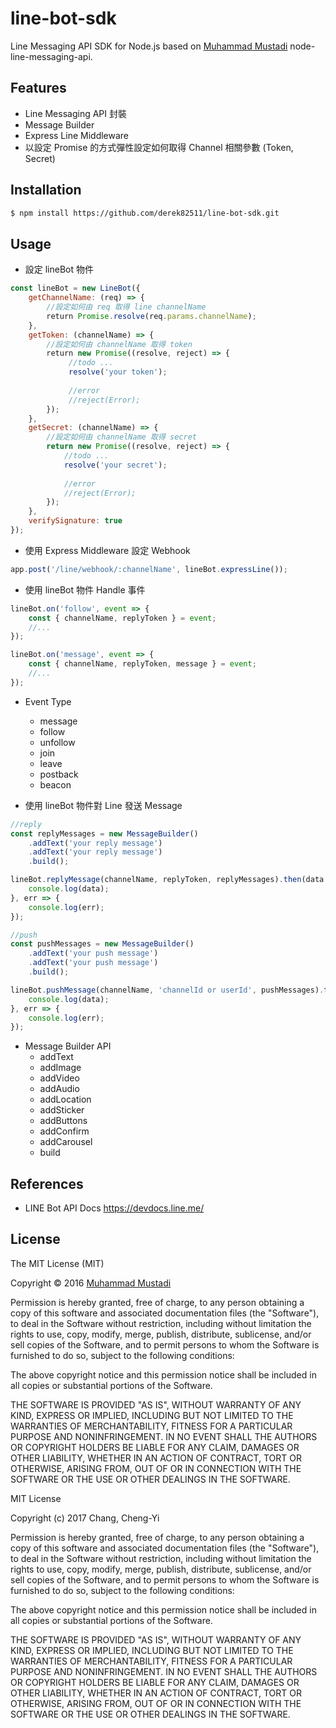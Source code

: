 # line-bot-sdk

Line Messaging API SDK for Node.js based on [Muhammad Mustadi](https://mustadi.xyz) node-line-messaging-api.

## Features
* Line Messaging API 封裝
* Message Builder
* Express Line Middleware
* 以設定 Promise 的方式彈性設定如何取得 Channel 相關參數 (Token, Secret)

## Installation

```sh
$ npm install https://github.com/derek82511/line-bot-sdk.git
```

## Usage

- 設定 lineBot 物件
```js
const lineBot = new LineBot({
    getChannelName: (req) => {
        //設定如何由 req 取得 line channelName
        return Promise.resolve(req.params.channelName);
    },
    getToken: (channelName) => {
        //設定如何由 channelName 取得 token
        return new Promise((resolve, reject) => {
             //todo ...
             resolve('your token');
             
             //error
             //reject(Error);
        });
    },
    getSecret: (channelName) => {
        //設定如何由 channelName 取得 secret
        return new Promise((resolve, reject) => {
            //todo ...
            resolve('your secret');
            
            //error
            //reject(Error);
        });
    },
    verifySignature: true
});
```
* 使用 Express Middleware 設定 Webhook
```js
app.post('/line/webhook/:channelName', lineBot.expressLine());
```

* 使用 lineBot 物件 Handle 事件
```js
lineBot.on('follow', event => {
    const { channelName, replyToken } = event;
    //...
});

lineBot.on('message', event => {
    const { channelName, replyToken, message } = event;
    //...
});
```
* Event Type
  * message
  * follow
  * unfollow
  * join
  * leave
  * postback
  * beacon

* 使用 lineBot 物件對 Line 發送 Message
```js
//reply
const replyMessages = new MessageBuilder()
    .addText('your reply message')
    .addText('your reply message')
    .build();

lineBot.replyMessage(channelName, replyToken, replyMessages).then(data => {
    console.log(data);
}, err => {
    console.log(err);
});

//push
const pushMessages = new MessageBuilder()
    .addText('your push message')
    .addText('your push message')
    .build();

lineBot.pushMessage(channelName, 'channelId or userId', pushMessages).then(data => {
    console.log(data);
}, err => {
    console.log(err);
});
```

* Message Builder API
  * addText
  * addImage
  * addVideo
  * addAudio
  * addLocation
  * addSticker
  * addButtons
  * addConfirm
  * addCarousel
  * build

## References
* LINE Bot API Docs <https://devdocs.line.me/>

## License
The MIT License (MIT)

Copyright &copy; 2016 [Muhammad Mustadi](https://mustadi.xyz)

Permission is hereby granted, free of charge, to any person obtaining a copy of this software and associated documentation files (the "Software"), to deal in the Software without restriction, including without limitation the rights to use, copy, modify, merge, publish, distribute, sublicense, and/or sell copies of the Software, and to permit persons to whom the Software is furnished to do so, subject to the following conditions:

The above copyright notice and this permission notice shall be included in all copies or substantial portions of the Software.

THE SOFTWARE IS PROVIDED "AS IS", WITHOUT WARRANTY OF ANY KIND, EXPRESS OR IMPLIED, INCLUDING BUT NOT LIMITED TO THE WARRANTIES OF MERCHANTABILITY, FITNESS FOR A PARTICULAR PURPOSE AND NONINFRINGEMENT. IN NO EVENT SHALL THE AUTHORS OR COPYRIGHT HOLDERS BE LIABLE FOR ANY CLAIM, DAMAGES OR OTHER LIABILITY, WHETHER IN AN ACTION OF CONTRACT, TORT OR OTHERWISE, ARISING FROM, OUT OF OR IN CONNECTION WITH THE SOFTWARE OR THE USE OR OTHER DEALINGS IN THE SOFTWARE.

MIT License

Copyright (c) 2017 Chang, Cheng-Yi

Permission is hereby granted, free of charge, to any person obtaining a copy
of this software and associated documentation files (the "Software"), to deal
in the Software without restriction, including without limitation the rights
to use, copy, modify, merge, publish, distribute, sublicense, and/or sell
copies of the Software, and to permit persons to whom the Software is
furnished to do so, subject to the following conditions:

The above copyright notice and this permission notice shall be included in all
copies or substantial portions of the Software.

THE SOFTWARE IS PROVIDED "AS IS", WITHOUT WARRANTY OF ANY KIND, EXPRESS OR
IMPLIED, INCLUDING BUT NOT LIMITED TO THE WARRANTIES OF MERCHANTABILITY,
FITNESS FOR A PARTICULAR PURPOSE AND NONINFRINGEMENT. IN NO EVENT SHALL THE
AUTHORS OR COPYRIGHT HOLDERS BE LIABLE FOR ANY CLAIM, DAMAGES OR OTHER
LIABILITY, WHETHER IN AN ACTION OF CONTRACT, TORT OR OTHERWISE, ARISING FROM,
OUT OF OR IN CONNECTION WITH THE SOFTWARE OR THE USE OR OTHER DEALINGS IN THE
SOFTWARE.
